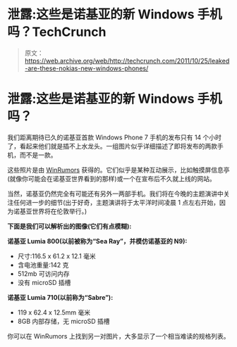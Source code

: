 # 泄露:这些是诺基亚的新 Windows 手机吗？TechCrunch

> 原文：<https://web.archive.org/web/http://techcrunch.com/2011/10/25/leaked-are-these-nokias-new-windows-phones/>

# 泄露:这些是诺基亚的新 Windows 手机吗？

我们距离期待已久的诺基亚首款 Windows Phone 7 手机的发布只有 14 个小时了，看起来他们就是插不上水龙头。一组图片似乎详细描述了即将发布的两款手机，而不是一款。

这些照片是由 [WinRumors](https://web.archive.org/web/20230205033851/http://www.winrumors.com/exclusive-nokia-to-launch-lumia-800-and-710-windows-phones-pics/) 获得的。它们似乎是某种互动展示，比如触摸屏信息亭(就像你可能会在诺基亚世界看到的那样)或一个在宣布后不久就上线的网站。

当然，诺基亚仍然完全有可能还有另外一两部手机。我们将在今晚的主题演讲中关注任何进一步的细节(出于好奇，主题演讲将于太平洋时间凌晨 1 点左右开始，因为诺基亚世界将在伦敦举行。)

 **下面是我们可以解析出的图像(它们有点模糊):**

**诺基亚 Lumia 800(以前被称为“Sea Ray”，并模仿诺基亚的 N9):**

*   尺寸:116.5 x 61.2 x 12.1 毫米
*   含电池重量:142 克
*   512mb 可访问内存
*   没有 microSD 插槽

**诺基亚 Lumia 710(以前称为“Sabre”):**

*   119 x 62.4 x 12.5mm 毫米
*   8GB 内部存储，无 microSD 插槽

你可以在 WinRumors 上找到另一对图片，大多显示了一个相当难读的规格列表。